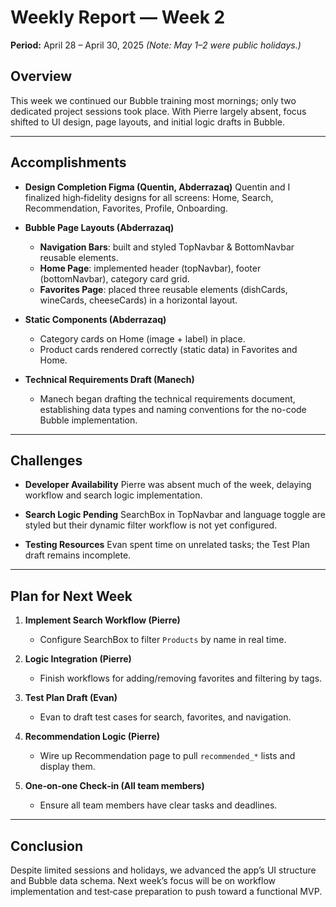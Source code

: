# **Weekly Report — Week 2**

**Period:** April 28 – April 30, 2025
*(Note: May 1–2 were public holidays.)*

## **Overview**

This week we continued our Bubble training most mornings; only two dedicated project sessions took place. With Pierre largely absent, focus shifted to UI design, page layouts, and initial logic drafts in Bubble.

---

## **Accomplishments**

* **Design Completion Figma (Quentin, Abderrazaq)**
  Quentin and I finalized high‑fidelity designs for all screens: Home, Search, Recommendation, Favorites, Profile, Onboarding.

* **Bubble Page Layouts (Abderrazaq)**

  * **Navigation Bars**: built and styled TopNavbar & BottomNavbar reusable elements.
  * **Home Page**: implemented header (topNavbar), footer (bottomNavbar), category card grid.
  * **Favorites Page**: placed three reusable elements (dishCards, wineCards, cheeseCards) in a horizontal layout.

* **Static Components (Abderrazaq)**

  * Category cards on Home (image + label) in place.
  * Product cards rendered correctly (static data) in Favorites and Home.

* **Technical Requirements Draft (Manech)**

  * Manech began drafting the technical requirements document, establishing data types and naming conventions for the no-code Bubble implementation.

---

## **Challenges**

* **Developer Availability**
  Pierre was absent much of the week, delaying workflow and search logic implementation.

* **Search Logic Pending**
  SearchBox in TopNavbar and language toggle are styled but their dynamic filter workflow is not yet configured.

* **Testing Resources**
  Evan spent time on unrelated tasks; the Test Plan draft remains incomplete.

---

## **Plan for Next Week**

1. **Implement Search Workflow (Pierre)**

   * Configure SearchBox to filter `Products` by name in real time.
2. **Logic Integration (Pierre)**

   * Finish workflows for adding/removing favorites and filtering by tags.
3. **Test Plan Draft (Evan)**

   * Evan to draft test cases for search, favorites, and navigation.
4. **Recommendation Logic (Pierre)**

   * Wire up Recommendation page to pull `recommended_*` lists and display them.
5. **One‑on‑one Check‑in (All team members)**

   * Ensure all team members have clear tasks and deadlines.

---

## **Conclusion**

Despite limited sessions and holidays, we advanced the app’s UI structure and Bubble data schema. Next week’s focus will be on workflow implementation and test‐case preparation to push toward a functional MVP.
